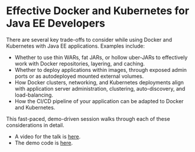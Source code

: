 # Effective Docker and Kubernetes for Java EE Developers

There are several key trade-offs to consider while using Docker and Kubernetes with Java EE applications. Examples include:

* Whether to use thin WARs, fat JARs, or hollow uber-JARs to effectively work with Docker repositories, layering, and caching.
* Whether to deploy applications within images, through exposed admin ports or as autodeployed mounted external volumes.
* How Docker clusters, networking, and Kubernetes deployments align with application server administration, clustering, auto-discovery, and load-balancing.
* How the CI/CD pipeline of your application can be adapted to Docker and Kubernetes.

This fast-paced, demo-driven session walks through each of these considerations in detail.

* A video for the talk is [here](https://www.youtube.com/watch?v=x-tAP4YZCcY).
* The demo code is [here](/).
